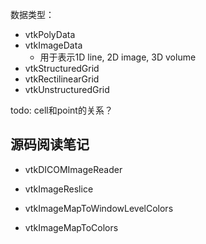 数据类型：
- vtkPolyData
- vtkImageData
  - 用于表示1D line, 2D image, 3D volume
- vtkStructuredGrid
- vtkRectilinearGrid
- vtkUnstructuredGrid

todo: 
cell和point的关系？

## 源码阅读笔记
- vtkDICOMImageReader

- vtkImageReslice
- vtkImageMapToWindowLevelColors
- vtkImageMapToColors